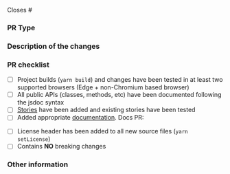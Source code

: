 <!-- Review contributing guidelines before creating PRs -->
<!-- https://github.com/microsoftgraph/microsoft-graph-toolkit/blob/main/CONTRIBUTING.md -->

Closes # <!-- REQUIRED: Add the issue number (ex: #12) so the issue is automatically closed when PR is merged -->

### PR Type
<!-- Please uncomment one or more that apply to this PR -->

<!-- - Bugfix -->
<!-- - Feature -->
<!-- - Code style update (formatting) -->
<!-- - Refactoring (no functional changes, no api changes) -->
<!-- - Build or CI related changes -->
<!-- - Documentation content changes -->
<!-- - Other... Please describe: -->

### Description of the changes

### PR checklist
- [ ] Project builds (`yarn build`) and changes have been tested in at least two supported browsers (Edge + non-Chromium based browser)
- [ ] All public APIs (classes, methods, etc) have been documented following the jsdoc syntax
- [ ] [Stories](https://github.com/microsoftgraph/microsoft-graph-toolkit/wiki/Storybook#writing-stories) have been added and existing stories have been tested
- [ ] Added appropriate [documentation](https://github.com/microsoftgraph/microsoft-graph-toolkit/wiki/Documentation). Docs PR: <!-- Link to docs PR here -->
<!-- Please uncomment if an Accessibility related changes -->
<!-- - [ ] Accessibility tested and approved-->
- [ ] License header has been added to all new source files (`yarn setLicense`)
- [ ] Contains **NO** breaking changes

### Other information
<!-- If this PR contains a breaking change, please describe the impact and migration path for existing applications below. 
     Please note that breaking changes are likely to be rejected -->
